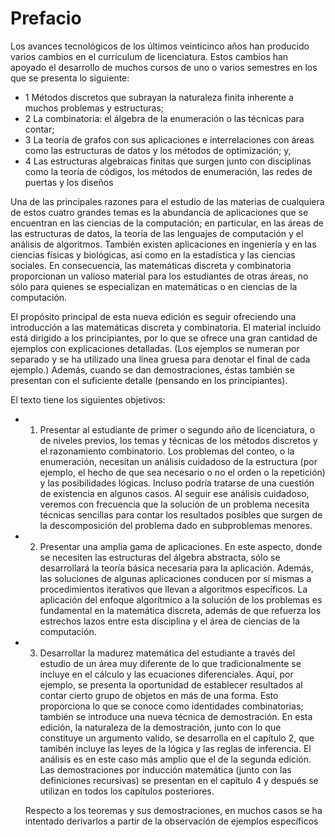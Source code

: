 # Prefacio

Los avances tecnológicos de los últimos veinticinco años han producido varios cambios en el currículum de licenciatura. Estos cambios han apoyado el desarrollo de muchos cursos de uno o varios semestres en los que se presenta lo siguiente:

- 1 Métodos discretos que subrayan la naturaleza finita inherente a muchos problemas y estructuras;
- 2 La combinatoria: el álgebra de la enumeración o las técnicas para contar;
- 3 La teoría de grafos con sus aplicaciones e interrelaciones con áreas como las estructuras de datos y los métodos de optimización; y,
- 4 Las estructuras algebraicas finitas que surgen junto con disciplinas como la teoría de códigos, los métodos de enumeración, las redes de puertas y los diseños 

Una de las principales razones para el estudio de las materias de cualquiera de estos cuatro grandes temas es la abundancia de aplicaciones que se encuentran en las ciencias de la computación; en particular, en las áreas de las estructuras de datos, la teoría de las lenguajes de computación y el análisis de algoritmos. También existen aplicaciones en ingeniería y en las ciencias físicas y biológicas, así como en la estadística y las ciencias sociales. En consecuencia, las matemáticas discreta y combinatoria proporcionan un valioso material para los estudiantes de otras áreas, no sólo para quienes se especializan en matemáticas o en ciencias de la computación.

El propósito principal de esta nueva edición es seguir ofreciendo una introducción a las matemáticas discreta y combinatoria. El material incluido está dirigido a los principiantes, por lo que se ofrece una gran cantidad de ejemplos con explicaciones detalladas. (Los ejemplos se numeran por separado y se ha utilizado una línea gruesa para denotar el final de cada ejemplo.) Además, cuando se dan demostraciones, éstas también se presentan con el suficiente detalle (pensando en los principiantes).

El texto tiene los siguientes objetivos:

- 1. Presentar al estudiante de primer o segundo año de licenciatura, o de niveles previos, los temas y técnicas de los métodos discretos y el razonamiento combinatorio. Los problemas del conteo, o la enumeración, necesitan un análisis cuidadoso de la estructura (por ejemplo, el hecho de que sea necesario o no el orden o la repetición) y las posibilidades lógicas. Incluso podría tratarse de una cuestión de existencia en algunos casos. Al seguir ese análisis cuidadoso, veremos con frecuencia que la solución de un problema necesita técnicas sencillas para contar los resultados posibles que surgen de la descomposición del problema dado en subproblemas menores.

- 2. Presentar una amplia gama de aplicaciones. En este aspecto, donde se necesiten las estructuras del álgebra abstracta, sólo se desarrollará la teoría básica necesaria para la aplicación. Además, las soluciones de algunas aplicaciones conducen por sí mismas a procedimientos iterativos que llevan a algoritmos específicos. La aplicación del enfoque algorítmico a la solución de los problemas es fundamental en la matemática discreta, además de que refuerza los estrechos lazos entre esta disciplina y el área de ciencias de la computación.

- 3. Desarrollar la madurez matemática del estudiante a través del estudio de un área muy diferente de lo que tradicionalmente se incluye en el cálculo y las ecuaciones diferenciales. Aquí, por ejemplo, se presenta la oportunidad de establecer resultados al contar cierto grupo de objetos en más de una forma. Esto proporciona lo que se conoce como identidades combinatorias; también se introduce una nueva técnica de demostración. En esta edición, la naturaleza de la demostración, junto con lo que constituye un argumento valido, se desarrolla en el capítulo 2, que tamibén incluye las leyes de la lógica y las reglas de inferencia. El análisis es en este caso más amplio que el de la segunda edición. Las demostraciones por inducción matemática (junto con las definiciones recursivas) se presentan en el capítulo 4 y después se utilizan en todos los capítulos posteriores.

  Respecto a los teoremas y sus demostraciones, en muchos casos se ha intentado derivarlos a partir de la observación de ejemplos específicos

































